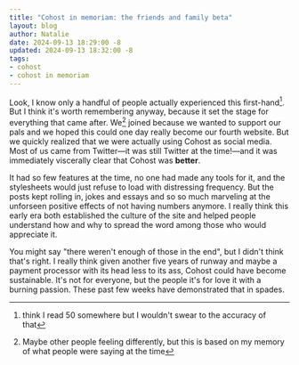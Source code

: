 ```yaml
---
title: "Cohost in memoriam: the friends and family beta"
layout: blog
author: Natalie
date: 2024-09-13 18:29:00 -8
updated: 2024-09-13 18:32:00 -8
tags:
- cohost
- cohost in memoriam
---
```



Look, I know only a handful of people actually experienced this first-hand[^1]. But I think it's worth remembering anyway, because it set the stage for everything that came after. We[^2] joined because we wanted to support our pals and we hoped this could one day really become our fourth website. But we quickly realized that we were actually using Cohost as social media. Most of us came from Twitter—it was still Twitter at the time!—and it was immediately viscerally clear that Cohost was **better**.

It had so few features at the time, no one had made any tools for it, and the stylesheets would just refuse to load with distressing frequency. But the posts kept rolling in, jokes and essays and so so much marveling at the unforseen positive effects of not having numbers anymore. I really think this early era both established the culture of the site and helped people understand how and why to spread the word among those who would appreciate it. 

You might say "there weren't enough of those in the end", but I didn't think that's right. I really think given another five years of runway and maybe a payment processor with its head less to its ass, Cohost could have become sustainable. It's not for everyone, but the people it's for love it with a burning passion. These past few weeks have demonstrated that in spades.

[^1]:  think I read 50 somewhere but I wouldn't swear to the accuracy of that

[^2]: Maybe other people feeling differently, but this is based on my memory of what people were saying at the time

